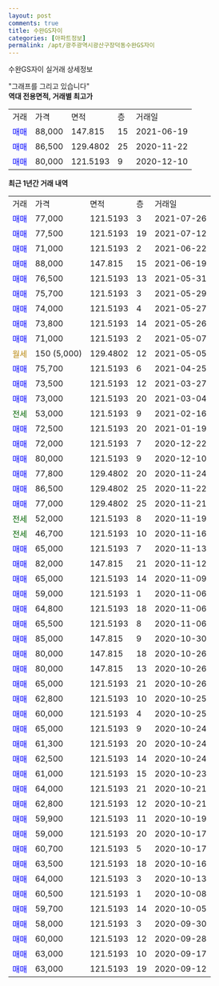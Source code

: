 ```yaml
---
layout: post
comments: true
title: 수완GS자이
categories: [아파트정보]
permalink: /apt/광주광역시광산구장덕동수완GS자이
---
```


수완GS자이 실거래 상세정보

<script type="text/javascript">
  google.charts.load('current', {'packages':['line', 'corechart']});
  google.charts.setOnLoadCallback(drawChart);

  function drawChart() {
    var data = new google.visualization.DataTable();
    data.addColumn('date', '거래일');
    data.addColumn('number', "매매");
    data.addColumn('number', "전세");
    data.addColumn('number', "전매");

    data.addRows([[new Date(Date.parse("2021-07-26")), 77000, null, null], [new Date(Date.parse("2021-07-12")), 77500, null, null], [new Date(Date.parse("2021-06-22")), 71000, null, null], [new Date(Date.parse("2021-06-19")), 88000, null, null], [new Date(Date.parse("2021-05-31")), 76500, null, null], [new Date(Date.parse("2021-05-29")), 75700, null, null], [new Date(Date.parse("2021-05-27")), 74000, null, null], [new Date(Date.parse("2021-05-26")), 73800, null, null], [new Date(Date.parse("2021-05-07")), 71000, null, null], [new Date(Date.parse("2021-05-05")), null, null, null], [new Date(Date.parse("2021-04-25")), 75700, null, null], [new Date(Date.parse("2021-03-27")), 73500, null, null], [new Date(Date.parse("2021-03-04")), 73000, null, null], [new Date(Date.parse("2021-02-16")), null, 53000, null], [new Date(Date.parse("2021-01-19")), 72500, null, null], [new Date(Date.parse("2020-12-22")), 72000, null, null], [new Date(Date.parse("2020-12-10")), 80000, null, null], [new Date(Date.parse("2020-11-24")), 77800, null, null], [new Date(Date.parse("2020-11-22")), 86500, null, null], [new Date(Date.parse("2020-11-21")), 77000, null, null], [new Date(Date.parse("2020-11-19")), null, 52000, null], [new Date(Date.parse("2020-11-16")), null, 46700, null], [new Date(Date.parse("2020-11-13")), 65000, null, null], [new Date(Date.parse("2020-11-12")), 82000, null, null], [new Date(Date.parse("2020-11-09")), 65000, null, null], [new Date(Date.parse("2020-11-06")), 59000, null, null], [new Date(Date.parse("2020-11-06")), 64800, null, null], [new Date(Date.parse("2020-11-06")), 65500, null, null], [new Date(Date.parse("2020-10-30")), 85000, null, null], [new Date(Date.parse("2020-10-26")), 80000, null, null], [new Date(Date.parse("2020-10-26")), 80000, null, null], [new Date(Date.parse("2020-10-26")), 65000, null, null], [new Date(Date.parse("2020-10-25")), 62800, null, null], [new Date(Date.parse("2020-10-25")), 60000, null, null], [new Date(Date.parse("2020-10-24")), 65000, null, null], [new Date(Date.parse("2020-10-24")), 61300, null, null], [new Date(Date.parse("2020-10-24")), 62500, null, null], [new Date(Date.parse("2020-10-23")), 61000, null, null], [new Date(Date.parse("2020-10-21")), 64000, null, null], [new Date(Date.parse("2020-10-21")), 62800, null, null], [new Date(Date.parse("2020-10-19")), 59900, null, null], [new Date(Date.parse("2020-10-17")), 59000, null, null], [new Date(Date.parse("2020-10-17")), 60700, null, null], [new Date(Date.parse("2020-10-16")), 63500, null, null], [new Date(Date.parse("2020-10-13")), 64000, null, null], [new Date(Date.parse("2020-10-08")), 60500, null, null], [new Date(Date.parse("2020-10-05")), 59700, null, null], [new Date(Date.parse("2020-09-30")), 58000, null, null], [new Date(Date.parse("2020-09-28")), 60000, null, null], [new Date(Date.parse("2020-09-17")), 63000, null, null], [new Date(Date.parse("2020-09-12")), 63000, null, null]]);

    var options = {
      hAxis: {
        format: 'yyyy/MM/dd'
      },    
      lineWidth: 0,
      pointsVisible: true,    
      title: '최근 1년간 유형별 실거래가 분포',
      legend: { position: 'bottom' }
    };

    var formatter = new google.visualization.NumberFormat({pattern:'###,###'} );
    formatter.format(data, 1);
    formatter.format(data, 2);
    
    setTimeout(function() {
        var chart = new google.visualization.LineChart(document.getElementById('columnchart_material'));
        chart.draw(data, (options));
        document.getElementById('loading').style.display = 'none';
    }, 200);
  }
</script>


<div id="loading" style="z-index:20; display: block; margin-left: 0px">"그래프를 그리고 있습니다"</div>
<div id="columnchart_material" style="width: 95%; margin-left: 0px; display: block"></div>
<!-- contents start -->
<b>역대 전용면적, 거래별 최고가</b>
<table class="sortable">
    <tr>
      <td>거래</td>
      <td>가격</td>
      <td>면적</td>
      <td>층</td>
      <td>거래일</td>
    </tr>
        <tr>
          <td><a style="color: blue">매매</a></td>
          <td>88,000</td>
          <td>147.815</td>
          <td>15</td>
          <td>2021-06-19</td>
        </tr>            <tr>
          <td><a style="color: blue">매매</a></td>
          <td>86,500</td>
          <td>129.4802</td>
          <td>25</td>
          <td>2020-11-22</td>
        </tr>            <tr>
          <td><a style="color: blue">매매</a></td>
          <td>80,000</td>
          <td>121.5193</td>
          <td>9</td>
          <td>2020-12-10</td>
        </tr>        
    
    
</table>

<b>최근 1년간 거래 내역</b>

<table class="sortable">
    <tr>
      <td>거래</td>
      <td>가격</td>
      <td>면적</td>
      <td>층</td>
      <td>거래일</td>
    </tr>
    <tr>
      <td><a style="color: blue">매매</a></td>
      <td>77,000</td>
      <td>121.5193</td>
      <td>3</td>
      <td>2021-07-26</td>
    </tr>          <tr>
      <td><a style="color: blue">매매</a></td>
      <td>77,500</td>
      <td>121.5193</td>
      <td>19</td>
      <td>2021-07-12</td>
    </tr>          <tr>
      <td><a style="color: blue">매매</a></td>
      <td>71,000</td>
      <td>121.5193</td>
      <td>2</td>
      <td>2021-06-22</td>
    </tr>          <tr>
      <td><a style="color: blue">매매</a></td>
      <td>88,000</td>
      <td>147.815</td>
      <td>15</td>
      <td>2021-06-19</td>
    </tr>          <tr>
      <td><a style="color: blue">매매</a></td>
      <td>76,500</td>
      <td>121.5193</td>
      <td>13</td>
      <td>2021-05-31</td>
    </tr>          <tr>
      <td><a style="color: blue">매매</a></td>
      <td>75,700</td>
      <td>121.5193</td>
      <td>3</td>
      <td>2021-05-29</td>
    </tr>          <tr>
      <td><a style="color: blue">매매</a></td>
      <td>74,000</td>
      <td>121.5193</td>
      <td>4</td>
      <td>2021-05-27</td>
    </tr>          <tr>
      <td><a style="color: blue">매매</a></td>
      <td>73,800</td>
      <td>121.5193</td>
      <td>14</td>
      <td>2021-05-26</td>
    </tr>          <tr>
      <td><a style="color: blue">매매</a></td>
      <td>71,000</td>
      <td>121.5193</td>
      <td>2</td>
      <td>2021-05-07</td>
    </tr>          <tr>
      <td><a style="color: darkgoldenrod">월세</a></td>
      <td>150 (5,000)</td>
      <td>129.4802</td>
      <td>12</td>
      <td>2021-05-05</td>
    </tr>          <tr>
      <td><a style="color: blue">매매</a></td>
      <td>75,700</td>
      <td>121.5193</td>
      <td>6</td>
      <td>2021-04-25</td>
    </tr>          <tr>
      <td><a style="color: blue">매매</a></td>
      <td>73,500</td>
      <td>121.5193</td>
      <td>12</td>
      <td>2021-03-27</td>
    </tr>          <tr>
      <td><a style="color: blue">매매</a></td>
      <td>73,000</td>
      <td>121.5193</td>
      <td>20</td>
      <td>2021-03-04</td>
    </tr>          <tr>
      <td><a style="color: darkgreen">전세</a></td>
      <td>53,000</td>
      <td>121.5193</td>
      <td>9</td>
      <td>2021-02-16</td>
    </tr>          <tr>
      <td><a style="color: blue">매매</a></td>
      <td>72,500</td>
      <td>121.5193</td>
      <td>20</td>
      <td>2021-01-19</td>
    </tr>          <tr>
      <td><a style="color: blue">매매</a></td>
      <td>72,000</td>
      <td>121.5193</td>
      <td>7</td>
      <td>2020-12-22</td>
    </tr>          <tr>
      <td><a style="color: blue">매매</a></td>
      <td>80,000</td>
      <td>121.5193</td>
      <td>9</td>
      <td>2020-12-10</td>
    </tr>          <tr>
      <td><a style="color: blue">매매</a></td>
      <td>77,800</td>
      <td>129.4802</td>
      <td>20</td>
      <td>2020-11-24</td>
    </tr>          <tr>
      <td><a style="color: blue">매매</a></td>
      <td>86,500</td>
      <td>129.4802</td>
      <td>25</td>
      <td>2020-11-22</td>
    </tr>          <tr>
      <td><a style="color: blue">매매</a></td>
      <td>77,000</td>
      <td>129.4802</td>
      <td>25</td>
      <td>2020-11-21</td>
    </tr>          <tr>
      <td><a style="color: darkgreen">전세</a></td>
      <td>52,000</td>
      <td>121.5193</td>
      <td>8</td>
      <td>2020-11-19</td>
    </tr>          <tr>
      <td><a style="color: darkgreen">전세</a></td>
      <td>46,700</td>
      <td>121.5193</td>
      <td>10</td>
      <td>2020-11-16</td>
    </tr>          <tr>
      <td><a style="color: blue">매매</a></td>
      <td>65,000</td>
      <td>121.5193</td>
      <td>7</td>
      <td>2020-11-13</td>
    </tr>          <tr>
      <td><a style="color: blue">매매</a></td>
      <td>82,000</td>
      <td>147.815</td>
      <td>21</td>
      <td>2020-11-12</td>
    </tr>          <tr>
      <td><a style="color: blue">매매</a></td>
      <td>65,000</td>
      <td>121.5193</td>
      <td>14</td>
      <td>2020-11-09</td>
    </tr>          <tr>
      <td><a style="color: blue">매매</a></td>
      <td>59,000</td>
      <td>121.5193</td>
      <td>1</td>
      <td>2020-11-06</td>
    </tr>          <tr>
      <td><a style="color: blue">매매</a></td>
      <td>64,800</td>
      <td>121.5193</td>
      <td>18</td>
      <td>2020-11-06</td>
    </tr>          <tr>
      <td><a style="color: blue">매매</a></td>
      <td>65,500</td>
      <td>121.5193</td>
      <td>8</td>
      <td>2020-11-06</td>
    </tr>          <tr>
      <td><a style="color: blue">매매</a></td>
      <td>85,000</td>
      <td>147.815</td>
      <td>9</td>
      <td>2020-10-30</td>
    </tr>          <tr>
      <td><a style="color: blue">매매</a></td>
      <td>80,000</td>
      <td>147.815</td>
      <td>18</td>
      <td>2020-10-26</td>
    </tr>          <tr>
      <td><a style="color: blue">매매</a></td>
      <td>80,000</td>
      <td>147.815</td>
      <td>13</td>
      <td>2020-10-26</td>
    </tr>          <tr>
      <td><a style="color: blue">매매</a></td>
      <td>65,000</td>
      <td>121.5193</td>
      <td>21</td>
      <td>2020-10-26</td>
    </tr>          <tr>
      <td><a style="color: blue">매매</a></td>
      <td>62,800</td>
      <td>121.5193</td>
      <td>10</td>
      <td>2020-10-25</td>
    </tr>          <tr>
      <td><a style="color: blue">매매</a></td>
      <td>60,000</td>
      <td>121.5193</td>
      <td>4</td>
      <td>2020-10-25</td>
    </tr>          <tr>
      <td><a style="color: blue">매매</a></td>
      <td>65,000</td>
      <td>121.5193</td>
      <td>9</td>
      <td>2020-10-24</td>
    </tr>          <tr>
      <td><a style="color: blue">매매</a></td>
      <td>61,300</td>
      <td>121.5193</td>
      <td>20</td>
      <td>2020-10-24</td>
    </tr>          <tr>
      <td><a style="color: blue">매매</a></td>
      <td>62,500</td>
      <td>121.5193</td>
      <td>14</td>
      <td>2020-10-24</td>
    </tr>          <tr>
      <td><a style="color: blue">매매</a></td>
      <td>61,000</td>
      <td>121.5193</td>
      <td>15</td>
      <td>2020-10-23</td>
    </tr>          <tr>
      <td><a style="color: blue">매매</a></td>
      <td>64,000</td>
      <td>121.5193</td>
      <td>21</td>
      <td>2020-10-21</td>
    </tr>          <tr>
      <td><a style="color: blue">매매</a></td>
      <td>62,800</td>
      <td>121.5193</td>
      <td>12</td>
      <td>2020-10-21</td>
    </tr>          <tr>
      <td><a style="color: blue">매매</a></td>
      <td>59,900</td>
      <td>121.5193</td>
      <td>11</td>
      <td>2020-10-19</td>
    </tr>          <tr>
      <td><a style="color: blue">매매</a></td>
      <td>59,000</td>
      <td>121.5193</td>
      <td>20</td>
      <td>2020-10-17</td>
    </tr>          <tr>
      <td><a style="color: blue">매매</a></td>
      <td>60,700</td>
      <td>121.5193</td>
      <td>5</td>
      <td>2020-10-17</td>
    </tr>          <tr>
      <td><a style="color: blue">매매</a></td>
      <td>63,500</td>
      <td>121.5193</td>
      <td>18</td>
      <td>2020-10-16</td>
    </tr>          <tr>
      <td><a style="color: blue">매매</a></td>
      <td>64,000</td>
      <td>121.5193</td>
      <td>3</td>
      <td>2020-10-13</td>
    </tr>          <tr>
      <td><a style="color: blue">매매</a></td>
      <td>60,500</td>
      <td>121.5193</td>
      <td>1</td>
      <td>2020-10-08</td>
    </tr>          <tr>
      <td><a style="color: blue">매매</a></td>
      <td>59,700</td>
      <td>121.5193</td>
      <td>14</td>
      <td>2020-10-05</td>
    </tr>          <tr>
      <td><a style="color: blue">매매</a></td>
      <td>58,000</td>
      <td>121.5193</td>
      <td>3</td>
      <td>2020-09-30</td>
    </tr>          <tr>
      <td><a style="color: blue">매매</a></td>
      <td>60,000</td>
      <td>121.5193</td>
      <td>12</td>
      <td>2020-09-28</td>
    </tr>          <tr>
      <td><a style="color: blue">매매</a></td>
      <td>63,000</td>
      <td>121.5193</td>
      <td>10</td>
      <td>2020-09-17</td>
    </tr>          <tr>
      <td><a style="color: blue">매매</a></td>
      <td>63,000</td>
      <td>121.5193</td>
      <td>19</td>
      <td>2020-09-12</td>
    </tr>      </table>
<!-- contents end -->    

